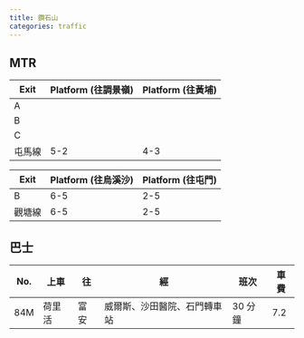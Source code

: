 ```yaml
---
title: 鑽石山
categories: traffic
---
```


## MTR

| Exit   | Platform (往調景嶺) | Platform (往黃埔) |
| ------ | ------------------- | ----------------- |
| A      |                     |                   |
| B      |                     |                   |
| C      |                     |                   |
| 屯馬線 | 5-2                 | 4-3               |

| Exit   | Platform (往烏溪沙) | Platform (往屯門) |
| ------ | ------------------- | ----------------- |
| B      | 6-5                 | 2-5               |
| 觀塘線 | 6-5                 | 2-5               |

## 巴士

| No. | 上車   | 往   | 經                           | 班次    | 車費 |
| ------ | ------ | ---- | ---------------------------- | ------- | ---- |
| 84M    | 荷里活 | 富安 | 威爾斯、沙田醫院、石門轉車站 | 30 分鐘 | 7.2  |
